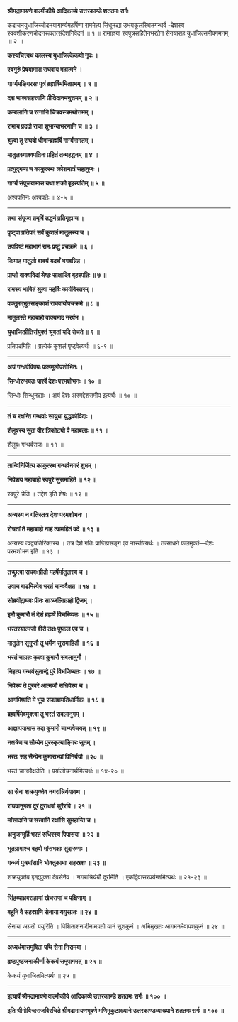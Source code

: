 **श्रीमद्रामायणे वाल्मीकीये आदिकाव्ये उत्तरकाण्डे शततमः सर्गः**

कदाचनयुधाजिच्चोदनयागार्ग्यमहर्षिणा राममेत्य सिंधुनद्या उभयकूलस्थितगन्धर्व -देशस्य स्ववशीकरणचोदनरूपतत्संदेशनिवेदनं ॥ १ ॥ रामाज्ञया स्वपुत्रसहितेनभरतेन सेनयासह युधाजित्समीपगमनम् ॥ २ ॥

**कस्यचित्त्वथ कालस्य युधाजित्केकयो नृपः ।**

**स्वगुरुं प्रेषयामास राघवाय महात्मने ।**

**गार्ग्यमङ्गिरसः पुत्रं ब्रह्मर्षिममितप्रभम् ॥ १ ॥**

**दश चाश्वसहस्राणि प्रीतिदानमनुत्तमम् ॥ २ ॥**

**कम्बलानि च रत्नानि चित्रवस्त्रमथोत्तमम् ।**

**रामाय प्रददौ राजा शुभान्याभरणानि च ॥ ३ ॥**

**श्रुत्वा तु राघवो धीमान्ब्रह्मर्षिं गार्ग्यमागतम् ।**

**मातुलस्याश्वपतिनः प्रहितं तन्महद्धनम् ॥ ४ ॥**

**प्रत्युद्गम्य च काकुत्स्थः क्रोशमात्रं सहानुजः ।**

**गार्ग्यं संपूजयामास यथा शक्रो बृहस्पतिम् ॥ ५ ॥**

अश्वपतिनः अश्वपतेः ॥ ४-५ ॥

****

**तथा संपूज्य तमृषिं तद्धनं प्रतिगृह्य च ।**

**पृष्ट्वा प्रतिपदं सर्वं कुशलं मातुलस्य च ।**

**उपविष्टं महाभागं रामः प्रष्टुं प्रचक्रमे ॥ ६ ॥**

**किमाह मातुलो वाक्यं यदर्थं भगवन्निह ।**

**प्राप्तो वाक्यविदां श्रेष्ठः साक्षादिव बृहस्पतिः ॥ ७ ॥**

**रामस्य भाषितं श्रुत्वा महर्षिः कार्यविस्तरम् ।**

**वक्तुमद्भुतसङ्काशं राघवायोपचक्रमे ॥ ८ ॥**

**मातुलस्ते महाबाहो वाक्यमाद नरर्षभ ।**

**युधाजित्प्रीतिसंयुक्तं श्रूयतां यदि रोचते ॥ ९ ॥**

प्रतिपदमिति । प्रत्येकं कुशलं पृष्ट्वेत्यर्थः ॥ ६-९ ॥

****

**अयं गन्धर्वविषयः फलमूलोपशोभितः ।**

**सिन्धोरुभयतः पार्श्वे देशः परमशोभनः ॥ १० ॥**

सिन्धोः सिन्धुनद्याः । अयं देशः अस्मद्देशसमीप इत्यर्थः ॥ १० ॥

****

**तं च रक्षन्ति गन्धर्वाः सायुधा युद्धकोविदाः ।**

**शैलूषस्य सुता वीर त्रिकोट्यो वै महाबलाः ॥ ११ ॥**

शैलूषः गन्धर्वराजः ॥ ११ ॥

****

**तान्विनिर्जित्य काकुत्स्थ गन्धर्वनगरं शुभम् ।**

**निवेशय महाबाहो स्वपुरे सुसमाहिते ॥ १२ ॥**

स्वपुरे चेति । तद्देश इति शेषः ॥ १२ ॥

****

**अन्यस्य न गतिस्तत्र देशः परमशोभनः ।**

**रोचतां ते महाबाहो नाहं त्वामहितं वदे ॥ १३ ॥**

अन्यस्य त्वद्व्यतिरिक्तस्य । तत्र देशे गतिः प्राप्तिप्रसङ्ग एव नास्तीत्यर्थः । तत्साधने फलमुक्तं—देशः परमशोभन इति ॥ १३ ॥

****

**तच्छ्रुत्वा राघवः प्रीतो महर्षेर्मातुलस्य च ।**

**उवाच बाढमित्येव भरतं चान्ववैक्षत ॥ १४ ॥**

**सोब्रवीद्राघवः प्रीतः साञ्जलिप्रग्रहो द्विजम् ।**

**इमौ कुमारौ तं देशं ब्रह्मर्षे विचरिष्यतः ॥ १५ ॥**

**भरतस्यात्मजौ वीरौ तक्षः पुष्कल एव च ।**

**मातुलेन सुगुप्तौ तु धर्मेण सुसमाहितौ ॥ १६ ॥**

**भरतं चाग्रतः कृत्वा कुमारौ सबलानुगौ ।**

**निहत्य गन्धर्वसुतान्द्वे पुरे विभजिष्यतः ॥ १७ ॥**

**निवेश्य ते पुरवरे आत्मजौ सन्निवेश्य च ।**

**आगमिष्यति मे भूयः सकाशमतिधार्मिकः ॥ १८ ॥**

**ब्रह्मर्षिमेवमुक्त्वा तु भरतं सबलानुगम् ।**

**आज्ञापयामास तदा कुमारी चाभ्यषेचयत् ॥ १९ ॥**

**नक्षत्रेण च सौम्येन पुरस्कृत्याङ्गिरः सुतम् ।**

**भरतः सह सैन्येन कुमाराभ्यां विनिर्ययौ ॥ २० ॥**

भरतं चान्ववैक्षतेति । पर्यालोचनार्थमित्यर्थः ॥ १४-२० ॥

****

**सा सेना शक्रयुक्तेव नगरान्निर्ययावथ ।**

**राघवानुगता दूरं दुराधर्षा सुरैरपि ॥ २१ ॥**

**मांसादानि च सत्त्वानि रक्षांसि सुमहान्ति च ।**

**अनुजग्मुर्हि भरतं रुधिरस्य पिपासया ॥ २२ ॥**

**भूतग्रामाश्च बहवो मांसभक्षाः सुदारुणाः ।**

**गन्धर्व पुत्रमांसानि भोक्तुकामाः सहस्रशः ॥ २३ ॥**

शक्रयुक्तेव इन्द्रयुक्ता देवसेनेव । नगरान्निर्ययौ दूरमिति । एकद्विवासरपर्यन्तमित्यर्थः ॥ २१-२३ ॥

****

**सिंहव्याघ्रवराहाणां खेचराणां च पक्षिणाम् ।**

**बहूनि वै सहस्राणि सेनाया ययुरग्रतः ॥ २४ ॥**

सेनाया अग्रतो ययुरिति । पिशिताशनादीनामग्रतो यानं सुशकुनं । अभिमुखतः आगमनमेवापशकुनं ॥ २४ ॥

****

**अध्यर्धमासमुषिता पथि सेना निरामया ।**

**हृष्टपुष्टजनाकीर्णा केकयं समुपागमत् ॥ २५ ॥**

केकयं युधाजितमित्यर्थः ॥ २५ ॥

****

**इत्यार्षे श्रीमद्रामायणे वाल्मीकीये आदिकाव्ये उत्तरकाण्डे शततमः सर्गः ॥ १०० ॥**

**इति श्रीगोविन्दराजविरचिते श्रीमद्रामायणभूषणे मणिमुकुटाख्याने उत्तरकाण्डव्याख्याने शततमः सर्गः ॥ १०० ॥**
